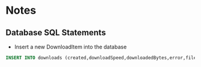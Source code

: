 # Notes

## Database SQL Statements

- Insert a new DownloadItem into the database

```sql
INSERT INTO downloads (created,downloadSpeed,downloadedBytes,error,filePath,modelRepo,progress,status,totalBytes,updated) VALUES (0,"",0,"","xwin-lm-13b-v0.1.Q2_K.gguf","TheBloke/Xwin-LM-13B-V0.1-GGUF",0,"queued",0,0)
```